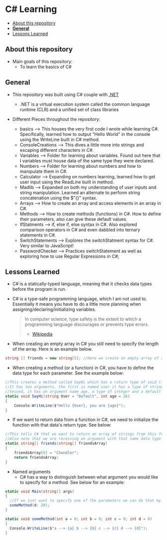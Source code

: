 # C# Learning <!-- omit in toc -->

- [About this repository](#about-this-repository)
- [**General**](#general)
- [Lessons Learned](#lessons-learned)
  
## About this repository
* Main goals of this repository:
  * To learn the basics of C#

## **General**
* This repository was built using C# couple with [.NET](https://docs.microsoft.com/en-us/dotnet/csharp/getting-started/)
  * .NET is a virtual execution system called the common language runtime (CLR) and a unified set of class libraries
  
* Different Pieces throughout the repository:
  * basics --> This houses the very first code I wrote while learning C#. Specifically, learned how to output "Hello World" in the console using the WriteLine built in C# method.
  * ConsoleCreations --> This dives a little more into strings and escaping different characters in C#.
  * Variables --> Folder for learning about variables. Found out here that I variables must house data of the same type they were declared.
  * Numbers --> Folder for learning about numbers and how to manipulate them in C#.
  * Calculator --> Expanding on numbers learning, learned how to get user input using the ReadLine built in method.
  * Madlib --> Expanded on both my understanding of user inputs and string manipulation. Learned an alternate to perform string concatenation using the $"{}" syntax.
  * Arrays --> How to create an array and access elements in an array in C#.
  * Methods --> How to create methods (functions) in C#. How to define their parameters, also can give these default values.
  * IfStatments --> if, else if, else syntax in C#. Also explored comparison operators in C# and even dabbled into ternary statements in C#. 
  * SwitchStatements --> Explores the switchStatment syntax for C#. Very similar to JavaScript!
  * PasswordChecker --> Practices switchStatement as well as exploring how to use Regular Expressions in C#;

## Lessons Learned
* C# is a statically-typed language, meaning that it checks data types before the program is run.
* C# is a type-safe programming language, which I am not used to. Essentially it means you have to do a little more planning when assigning/declaring/initializing variables.
  > In computer science, type safety is the extent to which a programming language discourages or prevents type errors.
  > - [Wikipedia](https://en.wikipedia.org/wiki/Type_safety)

* When creating an empty array in C# you still need to specify the length of the array. Here is an example below.
```C#
string [] friends = new string[5]; //Here we create an empty array of strings with a length 5
```

* When creating a method (or a function) in C#, you have to define the data type for each parameter. See the example below:
```C#
//This creates a method called SayHi which has a return type of void (i.e. it wont return anything)
//It has two arguments, the first is named user it has a type of string and a default value of "Default"
//Second, it has an argument name age, a type of integer and a default value of 26
static void SayHi(string User = "Default", int age = 26) 
{
    Console.WriteLine($"Hello {User}, you are {age}");
}
```

* If we want to return data from a function in C#, we need to initialize the function with that data's return type. See below:
```C#
//This tells C# that we want to return an array of strings from this function that we named Friends.
//Also note that we are receiving an argument with that same data type as the only argument for this function.
static string[] friends(string[] friendsArray)
{
    friendsArray[0] = "Chandler";
    return friendsArray;
}
```

* Named arguments
  * C# has a way to distinguish between what argument you would like to specify for a method. See below for an example:
```C#
static void Main(string[] args)
{
  //If we just want to specify one of the parameters we can do that my using its name
  someMethod(d: 20); 
}

static void someMethod(int a = 0; int b = 0; int c = 0; int d = 0)
{
  Console.WriteLine($"a --> {a} b --> {b} c --> {c} d --> {d}");
}
```